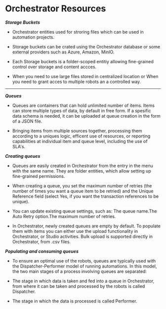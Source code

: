 # Orchestrator Resources 

***Storage Buckets***


- Orchestrator entities used for stroring files which can be used in automation projects.

- Storage buckets can be crated using the Orchestrator database or some external providers such as Azure, Amazon, MinIO.

- Each Storage buckets is a folder-scoped entitiy allowing fine-grained control over storage and content accces.

- When you need to use large files stored in centralized location or  When you need to grant acces to multiple robots an a controlled way.


---------

***Queues***

- Queues are containers that can hold unlimited number of items. Items can store multiple types of data, by default in free form. If a spesific data schema is needed, it can be uploaded at queue creation in the form of a JSON file.


- Bringing items from multiple sources together, processing them according to a uniques logic, efficent use of resources, or reporting capabilities at individual item and queue level, including the use of SLA's.


***Creating queues***

- Queues are easily created in Orchestrator from the entry in the menu with the same name. They are folder entities, which allow setting up fine-grained permissions.

- When creating a queue, you set the maximum number of retries (the number of times you want a queue item to be retried) and the Unique Reference field (select Yes, if you want the transaction references to be unique).
-  You can update existing queue settings, such as: The queue name.The Auto Retry option.The maximum number of retries.

- In Orchestrator, newly created queues are empty by default. To populate them with items you can either use the upload functionality in Orchestrator, or Studio activities. Bulk upload is supported directly in Orchestrator, from .csv files.

***Populating and consuming queues***

- To ensure an optimal use of the robots, queues are typically used with the Dispatcher-Performer model of running automations. In this model, the two main stages of a process involving queues are separated:

- The stage in which data is taken and fed into a queue in Orchestrator, from where it can be taken and processed by the robots is called Dispatcher.

- The stage in which the data is processed is called Performer.







